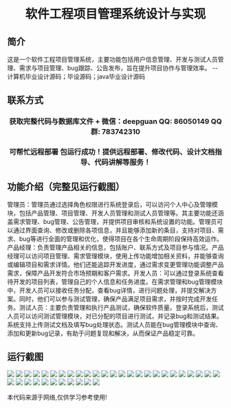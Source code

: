 <p><h1 align="center">软件工程项目管理系统设计与实现</h1></p>

## 简介
这是一个软件工程项目管理系统，主要功能包括用户信息管理、开发与测试人员管理、需求与项目管理、bug跟踪、公告发布，旨在提升项目协作与管理效率。    --计算机毕业设计源码；毕设源码；java毕业设计源码


## 联系方式
<p><h3 align="center">获取完整代码与数据库文件 + 微信：deepguan QQ: 86050149 QQ群: 783742310</h3></p>
<p><h3 align="center">可帮忙远程部署 包运行成功！提供远程部署、修改代码、设计文档指导、代码讲解等服务！</h3></p>

## 功能介绍（完整见运行截图）
管理员：管理员通过选择角色权限进行系统登录后，可以访问个人中心及管理模块，包括产品管理、项目管理、开发人员管理和测试人员管理等。其主要功能还涵盖需求管理、bug管理、公告管理，并提供项目审核和系统设置的功能。管理员可以通过界面查询、修改或删除各项信息，并且能够添加新的条目，支持对项目、需求、bug等进行全面的管理和优化，使得项目在各个生命周期阶段保持高效运作。产品经理：负责管理产品相关的信息，包括账户、联系方式及项目参与情况。产品经理可以访问项目管理、需求管理模块，使用上传功能增加相关资料，并能够查询或编辑项目和需求详情。他们还能追踪开发进度，通过需求变更管理功能调整产品需求，保障产品开发符合市场预期和客户需求。开发人员：可以通过登录系统查看待开发的项目列表，管理自己的个人信息和任务进度。在需求管理和bug管理模块中，开发人员可以接收任务分配，查看bug详情，进行问题处理，并提交解决方案。同时，他们可以参与测试管理，确保产品满足项目需求，并按时完成开发任务。测试人员：主要负责管理和执行产品测试，确保软件质量。登录系统后，测试人员可以访问测试管理模块，对已分配的项目进行测试，并记录bug和测试结果。系统支持上传测试文档及填写bug处理状态。测试人员能在bug管理模块中查询、添加和更新bug记录，有助于问题复现和解决，从而保证产品稳定可靠。


## 运行截图
![](https://bs-1329754181.cos.ap-shanghai.myqcloud.com/ssm/SoftwareEngineeringProjectManagementSystem/img/001.jpg)
![](https://bs-1329754181.cos.ap-shanghai.myqcloud.com/ssm/SoftwareEngineeringProjectManagementSystem/img/002.jpg)
![](https://bs-1329754181.cos.ap-shanghai.myqcloud.com/ssm/SoftwareEngineeringProjectManagementSystem/img/003.jpg)
![](https://bs-1329754181.cos.ap-shanghai.myqcloud.com/ssm/SoftwareEngineeringProjectManagementSystem/img/004.jpg)
![](https://bs-1329754181.cos.ap-shanghai.myqcloud.com/ssm/SoftwareEngineeringProjectManagementSystem/img/005.jpg)
![](https://bs-1329754181.cos.ap-shanghai.myqcloud.com/ssm/SoftwareEngineeringProjectManagementSystem/img/006.jpg)
![](https://bs-1329754181.cos.ap-shanghai.myqcloud.com/ssm/SoftwareEngineeringProjectManagementSystem/img/007.jpg)
![](https://bs-1329754181.cos.ap-shanghai.myqcloud.com/ssm/SoftwareEngineeringProjectManagementSystem/img/008.jpg)
![](https://bs-1329754181.cos.ap-shanghai.myqcloud.com/ssm/SoftwareEngineeringProjectManagementSystem/img/009.jpg)
![](https://bs-1329754181.cos.ap-shanghai.myqcloud.com/ssm/SoftwareEngineeringProjectManagementSystem/img/010.jpg)
![](https://bs-1329754181.cos.ap-shanghai.myqcloud.com/ssm/SoftwareEngineeringProjectManagementSystem/img/011.jpg)
![](https://bs-1329754181.cos.ap-shanghai.myqcloud.com/ssm/SoftwareEngineeringProjectManagementSystem/img/012.jpg)
![](https://bs-1329754181.cos.ap-shanghai.myqcloud.com/ssm/SoftwareEngineeringProjectManagementSystem/img/013.jpg)
![](https://bs-1329754181.cos.ap-shanghai.myqcloud.com/ssm/SoftwareEngineeringProjectManagementSystem/img/014.jpg)
![](https://bs-1329754181.cos.ap-shanghai.myqcloud.com/ssm/SoftwareEngineeringProjectManagementSystem/img/015.jpg)
![](https://bs-1329754181.cos.ap-shanghai.myqcloud.com/ssm/SoftwareEngineeringProjectManagementSystem/img/016.jpg)
![](https://bs-1329754181.cos.ap-shanghai.myqcloud.com/ssm/SoftwareEngineeringProjectManagementSystem/img/017.jpg)
![](https://bs-1329754181.cos.ap-shanghai.myqcloud.com/ssm/SoftwareEngineeringProjectManagementSystem/img/018.jpg)
![](https://bs-1329754181.cos.ap-shanghai.myqcloud.com/ssm/SoftwareEngineeringProjectManagementSystem/img/019.jpg)
![](https://bs-1329754181.cos.ap-shanghai.myqcloud.com/ssm/SoftwareEngineeringProjectManagementSystem/img/020.jpg)
![](https://bs-1329754181.cos.ap-shanghai.myqcloud.com/ssm/SoftwareEngineeringProjectManagementSystem/img/021.jpg)
![](https://bs-1329754181.cos.ap-shanghai.myqcloud.com/ssm/SoftwareEngineeringProjectManagementSystem/img/022.jpg)
![](https://bs-1329754181.cos.ap-shanghai.myqcloud.com/ssm/SoftwareEngineeringProjectManagementSystem/img/023.jpg)
![](https://bs-1329754181.cos.ap-shanghai.myqcloud.com/ssm/SoftwareEngineeringProjectManagementSystem/img/024.jpg)
![](https://bs-1329754181.cos.ap-shanghai.myqcloud.com/ssm/SoftwareEngineeringProjectManagementSystem/img/025.jpg)
![](https://bs-1329754181.cos.ap-shanghai.myqcloud.com/ssm/SoftwareEngineeringProjectManagementSystem/img/026.jpg)
![](https://bs-1329754181.cos.ap-shanghai.myqcloud.com/ssm/SoftwareEngineeringProjectManagementSystem/img/027.jpg)
![](https://bs-1329754181.cos.ap-shanghai.myqcloud.com/ssm/SoftwareEngineeringProjectManagementSystem/img/028.jpg)
![](https://bs-1329754181.cos.ap-shanghai.myqcloud.com/ssm/SoftwareEngineeringProjectManagementSystem/img/029.jpg)
![](https://bs-1329754181.cos.ap-shanghai.myqcloud.com/ssm/SoftwareEngineeringProjectManagementSystem/img/030.jpg)
![](https://bs-1329754181.cos.ap-shanghai.myqcloud.com/ssm/SoftwareEngineeringProjectManagementSystem/img/031.jpg)
![](https://bs-1329754181.cos.ap-shanghai.myqcloud.com/ssm/SoftwareEngineeringProjectManagementSystem/img/032.jpg)
![](https://bs-1329754181.cos.ap-shanghai.myqcloud.com/ssm/SoftwareEngineeringProjectManagementSystem/img/033.jpg)
![](https://bs-1329754181.cos.ap-shanghai.myqcloud.com/ssm/SoftwareEngineeringProjectManagementSystem/img/034.jpg)
![](https://bs-1329754181.cos.ap-shanghai.myqcloud.com/ssm/SoftwareEngineeringProjectManagementSystem/img/035.jpg)
![](https://bs-1329754181.cos.ap-shanghai.myqcloud.com/ssm/SoftwareEngineeringProjectManagementSystem/img/036.jpg)

<p>本代码来源于网络,仅供学习参考使用!</p>
